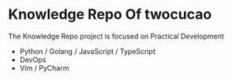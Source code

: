 # Knowledge Repo Of twocucao

The Knowledge Repo project is focused on Practical Development

- Python / Golang / JavaScript / TypeScript
- DevOps
- Vim / PyCharm

